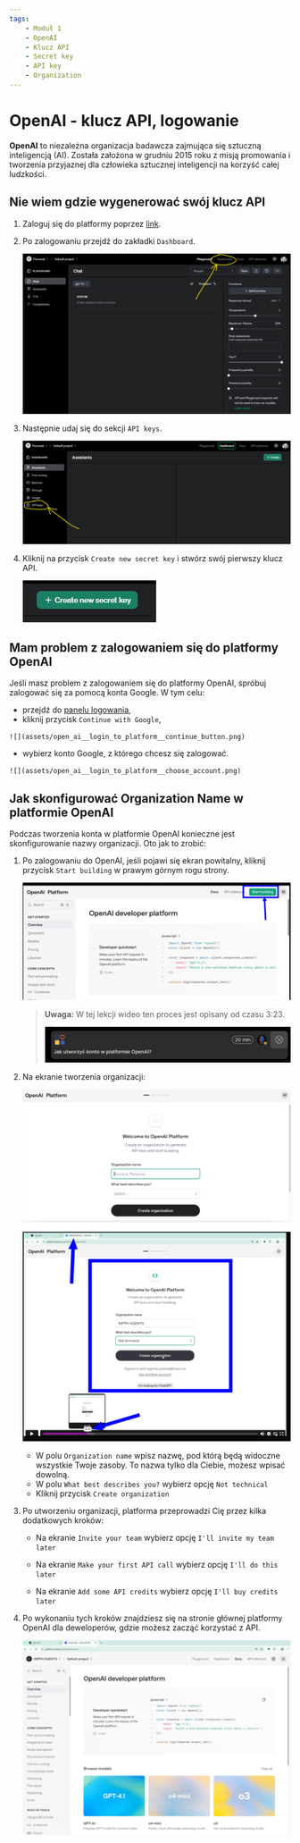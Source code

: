 ```yaml
---
tags:
    - Moduł 1
    - OpenAI
    - Klucz API
    - Secret key
    - API key
    - Organization
---
```


# **OpenAI - klucz API, logowanie**

**OpenAI** to niezależna organizacja badawcza zajmująca się sztuczną inteligencją (AI). Została założona w grudniu 2015 roku z misją promowania i tworzenia przyjaznej dla człowieka sztucznej inteligencji na korzyść całej ludzkości.


## **Nie wiem gdzie wygenerować swój klucz API**

1. Zaloguj się do platformy poprzez [link](https://platform.openai.com/).
1. Po zalogowaniu przejdź do zakładki `Dashboard`.

    ![](assets/open_ai__API_key_dashboard.png)

1. Następnie udaj się do sekcji `API keys`.

    ![](assets/open_ai__API_key_section_API_keys.png)

1. Kliknij na przycisk `Create new secret key` i stwórz swój pierwszy klucz API.

    ![](assets/open_ai__API_key_create_new_key.png)

## **Mam problem z zalogowaniem się do platformy OpenAI**

Jeśli masz problem z zalogowaniem się do platformy OpenAI, spróbuj zalogować się za pomocą konta Google. W tym celu:

   * przejdź do [panelu logowania](https://platform.openai.com/signup),
   * kliknij przycisk `Continue with Google`,

    ![](assets/open_ai__login_to_platform__continue_button.png)

   * wybierz konto Google, z którego chcesz się zalogować.

    ![](assets/open_ai__login_to_platform__choose_account.png)

## **Jak skonfigurować Organization Name w platformie OpenAI**

Podczas tworzenia konta w platformie OpenAI konieczne jest skonfigurowanie nazwy organizacji. Oto jak to zrobić:

1. Po zalogowaniu do OpenAI, jeśli pojawi się ekran powitalny, kliknij przycisk `Start building` w prawym górnym rogu strony.

    ![](assets/openai_developer_platform_start_building.png)
    
    > **Uwaga:** W tej lekcji wideo ten proces jest opisany od czasu 3:23.
    > 
    > ![](assets/openai_lesson_timestamp_323.png)

1. Na ekranie tworzenia organizacji:

    ![](assets/openai_developer_platform.png)

    ![](assets/openai_invite_team.png)

   * W polu `Organization name` wpisz nazwę, pod którą będą widoczne wszystkie Twoje zasoby. To nazwa tylko dla Ciebie, możesz wpisać dowolną.
   * W polu `What best describes you?` wybierz opcję `Not technical`
   * Kliknij przycisk `Create organization`


1. Po utworzeniu organizacji, platforma przeprowadzi Cię przez kilka dodatkowych kroków:

   * Na ekranie `Invite your team` wybierz opcję `I'll invite my team later`

   * Na ekranie `Make your first API call` wybierz opcję `I'll do this later`

   * Na ekranie `Add some API credits` wybierz opcję `I'll buy credits later`


1. Po wykonaniu tych kroków znajdziesz się na stronie głównej platformy OpenAI dla deweloperów, gdzie możesz zacząć korzystać z API.

    ![](assets/openai_api_credits.png)
